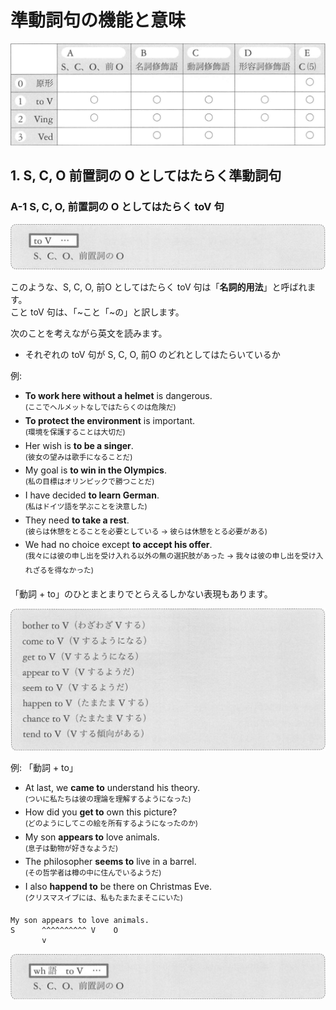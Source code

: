 # 準動詞句の機能と意味

<img src="fig/準動詞句の一覧表.png" width="600"/>

## 1. S, C, O 前置詞の O としてはたらく準動詞句
### <a id="A-1">A-1</a> S, C, O, 前置詞の O としてはたらく toV 句

<img src="fig/準動詞句-A_1-イメージ図.png" width="600"/>

このような、S, C, O, 前O としてはたらく toV 句は「__名詞的用法__」と呼ばれます。  
こと toV 句は、「~こと「~の」と訳します。

次のことを考えながら英文を読みます。
- それぞれの toV 句が S, C, O, 前O のどれとしてはたらいているか

例:
- __To work here without a helmet__ is dangerous.  
  <sup>(ここでヘルメットなしではたらくのは危険だ)</sup>
- __To protect the environment__ is important.  
  <sup>(環境を保護することは大切だ)</sup>
- Her wish is __to be a singer__.  
  <sup>(彼女の望みは歌手になることだ)</sup>
- My goal is __to win in the Olympics__.  
  <sup>(私の目標はオリンピックで勝つことだ)</sup>
- I have decided __to learn German__.  
  <sup>(私はドイツ語を学ぶことを決意した)</sup>
- They need __to take a rest__.  
  <sup>(彼らは休憩をとることを必要としている → 彼らは休憩をとる必要がある)</sup>
- We had no choice except __to accept his offer__.  
  <sup>(我々には彼の申し出を受け入れる以外の無の選択肢があった → 我々は彼の申し出を受け入れざるを得なかった)</sup>

「動詞 + to」のひとまとまりでとらえるしかない表現もあります。

<img src="fig/準動詞句-A_1-動詞to.png" width="600"/>

例: 「動詞 + to」
- At last, we __came to__ understand his theory.  
  <sup>(ついに私たちは彼の理論を理解するようになった)</sup>
- How did you __get to__ own this picture?  
  <sup>(どのようにしてこの絵を所有するようになったのか)</sup>
- My son __appears to__ love animals.  
  <sup>(息子は動物が好きなようだ)</sup>
- The philosopher __seems to__ live in a barrel.  
  <sup>(その哲学者は樽の中に住んでいるようだ)</sup>
- I also __happend to__ be there on Christmas Eve.  
  <sup>(クリスマスイブには、私もたまたまそこにいた)</sup>

```
My son appears to love animals.
S      ^^^^^^^^^^ V    O
       v
```

<img src="fig/準動詞句-A_1-もう一つの名詞用法の形.png" width="600"/>

